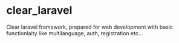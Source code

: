 # clear_laravel
Clear laravel framework, prepared for web development with basic functionlaity like multilanguage, auth, registration etc...
